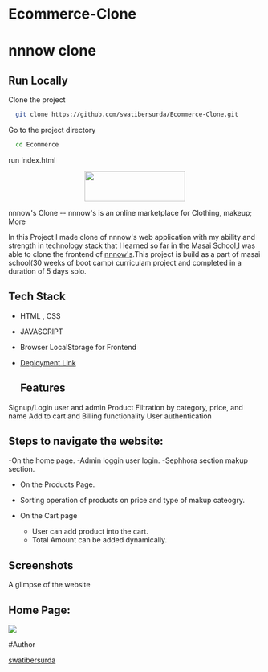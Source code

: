 # Ecommerce-Clone

# nnnow clone

## Run Locally

Clone the project

```bash
  git clone https://github.com/swatibersurda/Ecommerce-Clone.git
```

Go to the project directory

```bash
  cd Ecommerce
```
run index.html


<div align="center"><img height="60px" width="200px" src="https://encrypted-tbn0.gstatic.com/images?q=tbn:ANd9GcQ3yXnGnRhUEFHODH5JZySssgf_4AApVEIsUgEp7UHO1JHPoTKibbhU4ZHhOqnpfbU7Xzg&usqp=CAU"></div>

nnnow's Clone -- nnnow's is an online marketplace for Clothing, makeup; More

In this Project I made clone of nnnow's  web application with my ability and strength in technology stack that I learned so far in the Masai School,I was able to clone the
frontend of [nnnow's](https://upbeat-banach-636206.netlify.app/).This project is build as a part of masai school(30 weeks of boot camp) curriculam project and completed in a duration of 5 days solo.


## Tech Stack
<!-- <hr> -->
- HTML , CSS 
- JAVASCRIPT
- Browser LocalStorage for Frontend

- [Deployment Link](https://upbeat-banach-636206.netlify.app/)

  ## Features 
<!-- --- -->

  Signup/Login user and admin
Product Filtration by category, price, and name
Add to cart and Billing functionality
User authentication
  

## Steps to navigate the website:

-On the home page.
-Admin loggin user login. 
-Sephhora section makup section.
- On the Products Page. 
- Sorting operation of products on price and type of makup cateogry.
 
  
- On the Cart page
  - User can add  product into the cart.
  - Total Amount can be added dynamically.



## Screenshots
A glimpse of the website

<h2>Home Page:</h2>
<img src="https://user-images.githubusercontent.com/79626064/159117928-263ff585-316e-41dc-aa57-517951b8a108.png">

#Author

[swatibersurda](https://github.com/swatibersurda)
